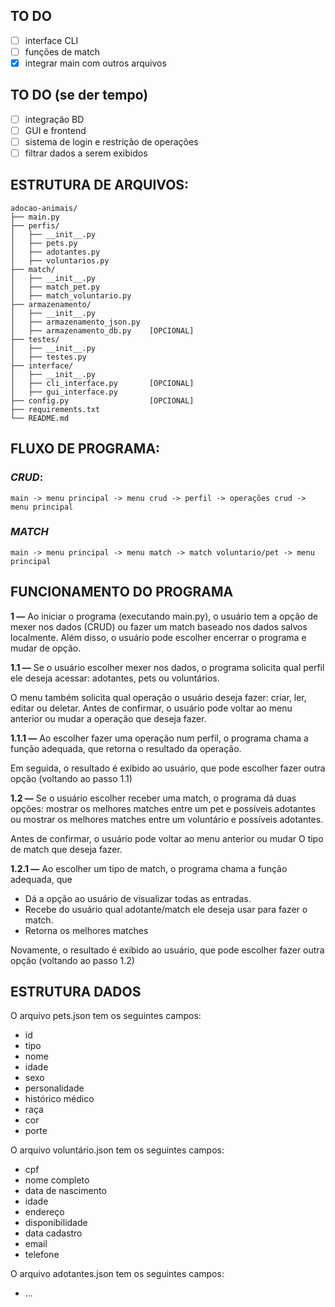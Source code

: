 ## TO DO
- [ ] interface CLI
- [ ] funções de match
- [x] integrar main com outros arquivos

## TO DO (se der tempo)
- [ ] integração BD
- [ ] GUI e frontend
- [ ] sistema de login e restrição de operações
- [ ] filtrar dados a serem exibidos

## ESTRUTURA DE ARQUIVOS:

```
adocao-animais/
├── main.py                  
├── perfis/
│   ├── __init__.py
│   ├── pets.py            
│   ├── adotantes.py            
│   ├── voluntarios.py          
├── match/
│   ├── __init__.py
│   ├── match_pet.py
│   ├── match_voluntario.py
├── armazenamento/
│   ├── __init__.py
│   ├── armazenamento_json.py
│   ├── armazenamento_db.py    [OPCIONAL]    
├── testes/
│   ├── __init__.py
│   ├── testes.py
├── interface/
│   ├── __init__.py
│   ├── cli_interface.py       [OPCIONAL]
│   ├── gui_interface.py               
├── config.py                  [OPCIONAL] 
├── requirements.txt          
└── README.md
```

## FLUXO DE PROGRAMA:


### _CRUD_:
```
main -> menu principal -> menu crud -> perfil -> operações crud -> menu principal
```


### _MATCH_
```
main -> menu principal -> menu match -> match voluntario/pet -> menu principal
```

## FUNCIONAMENTO DO PROGRAMA

__1 —__ Ao iniciar o programa (executando main.py), o usuário tem a opção de mexer nos dados (CRUD) ou fazer um match baseado nos dados salvos localmente.
Além disso, o usuário pode escolher encerrar o programa e mudar de opção.

__1.1 —__ Se o usuário escolher mexer nos dados, o programa solicita qual perfil ele deseja acessar: adotantes, pets ou voluntários.

O menu também solicita qual operação o usuário deseja fazer: criar, ler, editar ou deletar. Antes de confirmar, o usuário pode voltar ao menu anterior ou mudar a operação que deseja fazer.

__1.1.1 —__ Ao escolher fazer uma operação num perfil, o programa chama a função adequada, que retorna o resultado da operação.

Em seguida, o resultado é exibido ao usuário, que pode escolher fazer outra opção (voltando ao passo 1.1)


__1.2 —__ Se o usuário escolher receber uma match, o programa dá duas opções: mostrar os melhores matches entre um pet e possíveis adotantes ou mostrar os melhores matches entre um voluntário e possíveis adotantes.

Antes de confirmar, o usuário pode voltar ao menu anterior ou mudar O tipo de match que deseja fazer.

__1.2.1 —__ Ao escolher um tipo de match, o programa chama a função adequada, que
- Dá a opção ao usuário de visualizar todas as entradas.
- Recebe do usuário qual adotante/match ele deseja usar para fazer o match.
- Retorna os melhores matches

Novamente, o resultado é exibido ao usuário, que pode escolher fazer outra opção (voltando ao passo 1.2)

## ESTRUTURA DADOS

O arquivo pets.json tem os seguintes campos:
- id
- tipo
- nome
- idade
- sexo
- personalidade
- histórico médico
- raça
- cor
- porte

O arquivo voluntário.json tem os seguintes campos:
- cpf
- nome completo
- data de nascimento
- idade
- endereço
- disponibilidade
- data cadastro
- email
- telefone

O arquivo adotantes.json tem os seguintes campos:
- ...